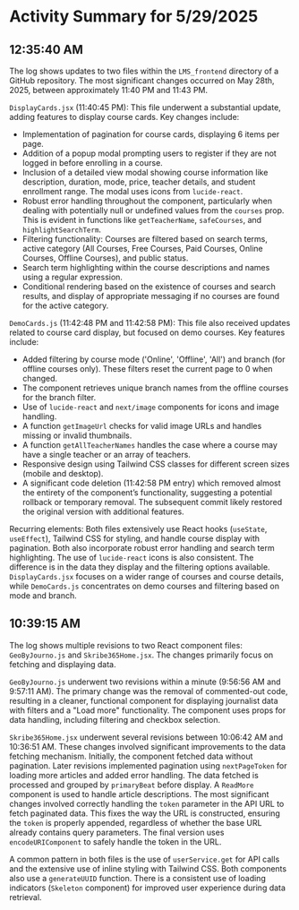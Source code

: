 # Activity Summary for 5/29/2025

## 12:35:40 AM
The log shows updates to two files within the `LMS_frontend` directory of a GitHub repository.  The most significant changes occurred on May 28th, 2025, between approximately 11:40 PM and 11:43 PM.


`DisplayCards.jsx` (11:40:45 PM): This file underwent a substantial update, adding features to display course cards. Key changes include:

*   Implementation of pagination for course cards, displaying 6 items per page.
*   Addition of a popup modal prompting users to register if they are not logged in before enrolling in a course.
*   Inclusion of a detailed view modal showing course information like description, duration, mode, price, teacher details, and student enrollment range.  The modal uses icons from `lucide-react`.
*   Robust error handling throughout the component, particularly when dealing with potentially null or undefined values from the `courses` prop. This is evident in functions like `getTeacherName`, `safeCourses`, and `highlightSearchTerm`.
*   Filtering functionality: Courses are filtered based on search terms, active category (All Courses, Free Courses, Paid Courses, Online Courses, Offline Courses), and public status.
*   Search term highlighting within the course descriptions and names using a regular expression.
*   Conditional rendering based on the existence of courses and search results, and display of appropriate messaging if no courses are found for the active category.


`DemoCards.js` (11:42:48 PM and 11:42:58 PM): This file also received updates related to course card display, but focused on demo courses. Key features include:

*   Added filtering by course mode ('Online', 'Offline', 'All') and branch (for offline courses only).  These filters reset the current page to 0 when changed.
*   The component retrieves unique branch names from the offline courses for the branch filter.
*   Use of `lucide-react` and `next/image` components for icons and image handling.
*   A function `getImageUrl` checks for valid image URLs and handles missing or invalid thumbnails.
*   A function `getAllTeacherNames` handles the case where a course may have a single teacher or an array of teachers.
*   Responsive design using Tailwind CSS classes for different screen sizes (mobile and desktop).
*   A significant code deletion (11:42:58 PM entry) which removed almost the entirety of the component’s functionality, suggesting a potential rollback or temporary removal.  The subsequent commit likely restored the original version with additional features.


Recurring elements: Both files extensively use React hooks (`useState`, `useEffect`),  Tailwind CSS for styling, and handle course display with pagination.  Both also incorporate robust error handling and search term highlighting.  The use of `lucide-react` icons is also consistent.  The difference is in the data they display and the filtering options available.  `DisplayCards.jsx` focuses on a wider range of courses and course details, while `DemoCards.js` concentrates on demo courses and filtering based on mode and branch.


## 10:39:15 AM
The log shows multiple revisions to two React component files: `GeoByJourno.js` and `Skribe365Home.jsx`.  The changes primarily focus on fetching and displaying data.

`GeoByJourno.js` underwent two revisions within a minute (9:56:56 AM and 9:57:11 AM). The primary change was the removal of commented-out code, resulting in a cleaner, functional component for displaying journalist data with filters and a "Load more" functionality.  The component uses props for data handling, including filtering and checkbox selection.

`Skribe365Home.jsx` underwent several revisions between 10:06:42 AM and 10:36:51 AM.  These changes involved significant improvements to the data fetching mechanism.  Initially, the component fetched data without pagination.  Later revisions implemented pagination using `nextPageToken` for loading more articles and added error handling.  The data fetched is processed and grouped by `primaryBeat` before display.  A `ReadMore` component is used to handle article descriptions.  The most significant changes involved correctly handling the `token` parameter in the API URL to fetch paginated data.  This fixes the way the URL is constructed, ensuring the `token` is properly appended, regardless of whether the base URL already contains query parameters. The final version uses `encodeURIComponent` to safely handle the token in the URL.

A common pattern in both files is the use of  `userService.get` for API calls and the extensive use of inline styling with Tailwind CSS. Both components also use a `generateUUID` function.  There is a consistent use of loading indicators (`Skeleton` component) for improved user experience during data retrieval.
